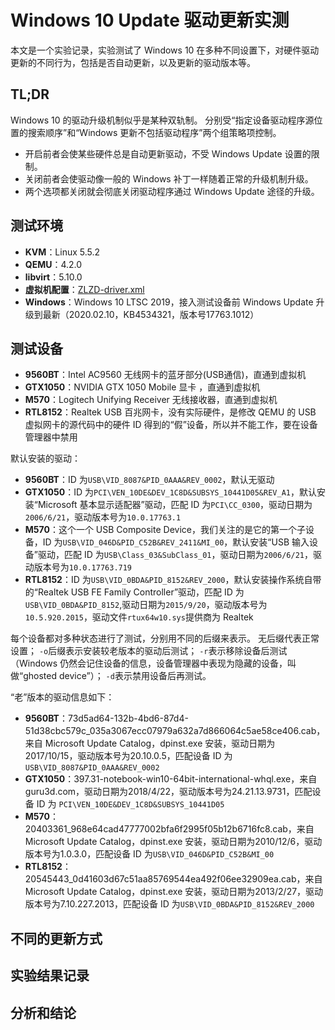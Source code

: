 # Windows 10 Update 驱动更新实测

本文是一个实验记录，实验测试了 Windows 10 在多种不同设置下，对硬件驱动更新的不同行为，包括是否自动更新，以及更新的驱动版本等。

## TL;DR

Windows 10 的驱动升级机制似乎是某种双轨制。 分别受“指定设备驱动程序源位置的搜索顺序”和“Windows 更新不包括驱动程序”两个组策略项控制。

* 开启前者会使某些硬件总是自动更新驱动，不受 Windows Update 设置的限制。
* 关闭前者会使驱动像一般的 Windows 补丁一样随着正常的升级机制升级。
* 两个选项都关闭就会彻底关闭驱动程序通过 Windows Update 途径的升级。

## 测试环境

* **KVM**：Linux 5.5.2
* **QEMU**：4.2.0
* **libvirt**：5.10.0
* **虚拟机配置**：[ZLZD-driver.xml](ZLZD-driver.xml)
* **Windows**：Windows 10 LTSC 2019，接入测试设备前 Windows Update 升级到最新（2020.02.10，KB4534321，版本号17763.1012）

## 测试设备

* **9560BT**：Intel AC9560 无线网卡的蓝牙部分(USB通信)，直通到虚拟机
* **GTX1050**：NVIDIA GTX 1050 Mobile 显卡 ，直通到虚拟机
* **M570**：Logitech Unifying Receiver 无线接收器，直通到虚拟机
* **RTL8152**：Realtek USB 百兆网卡，没有实际硬件，是修改 QEMU 的 USB 虚拟网卡的源代码中的硬件 ID 得到的“假”设备，所以并不能工作，要在设备管理器中禁用

默认安装的驱动：
* **9560BT**：ID 为`USB\VID_8087&PID_0AAA&REV_0002`，默认无驱动
* **GTX1050**：ID 为`PCI\VEN_10DE&DEV_1C8D&SUBSYS_10441D05&REV_A1`，默认安装“Microsoft 基本显示适配器”驱动，匹配 ID 为`PCI\CC_0300`，驱动日期为`2006/6/21`，驱动版本号为`10.0.17763.1`
* **M570**：这个一个 USB Composite Device，我们关注的是它的第一个子设备，ID 为`USB\VID_046D&PID_C52B&REV_2411&MI_00`，默认安装“USB 输入设备”驱动，匹配 ID 为`USB\Class_03&SubClass_01`，驱动日期为`2006/6/21`，驱动版本号为`10.0.17763.719`
* **RTL8152**：ID 为`USB\VID_0BDA&PID_8152&REV_2000`，默认安装操作系统自带的“Realtek USB FE Family Controller”驱动，匹配 ID 为`USB\VID_0BDA&PID_8152`,驱动日期为`2015/9/20`，驱动版本号为`10.5.920.2015`，驱动文件`rtux64w10.sys`提供商为 Realtek

每个设备都对多种状态进行了测试，分别用不同的后缀来表示。
无后缀代表正常设置；
`-o`后缀表示安装较老版本的驱动后测试；
`-r`表示移除设备后测试（Windows 仍然会记住设备的信息，设备管理器中表现为隐藏的设备，叫做“ghosted device”）；
`-d`表示禁用设备后再测试。

“老”版本的驱动信息如下：
* **9560BT**：73d5ad64-132b-4bd6-87d4-51d38cbc579c_035a3067ecc07979a632a7d866064c5ae58ce406.cab，来自 Microsoft Update Catalog，dpinst.exe 安装，驱动日期为2017/10/15，驱动版本号为20.10.0.5，匹配设备 ID 为`USB\VID_8087&PID_0AAA&REV_0002`
* **GTX1050**：397.31-notebook-win10-64bit-international-whql.exe，来自 guru3d.com，驱动日期为2018/4/22，驱动版本号为24.21.13.9731，匹配设备 ID 为 `PCI\VEN_10DE&DEV_1C8D&SUBSYS_10441D05`
* **M570**：20403361_968e64cad47777002bfa6f2995f05b12b6716fc8.cab，来自 Microsoft Update Catalog，dpinst.exe 安装，驱动日期为2010/12/6，驱动版本号为1.0.3.0，匹配设备 ID 为`USB\VID_046D&PID_C52B&MI_00`
* **RTL8152**：20545443_0d41603d67c51aa85769544ea492f06ee32909ea.cab，来自 Microsoft Update Catalog，dpinst.exe 安装，驱动日期为2013/2/27，驱动版本号为7.10.227.2013，匹配设备 ID 为`USB\VID_0BDA&PID_8152&REV_2000`

## 不同的更新方式

## 实验结果记录

## 分析和结论

